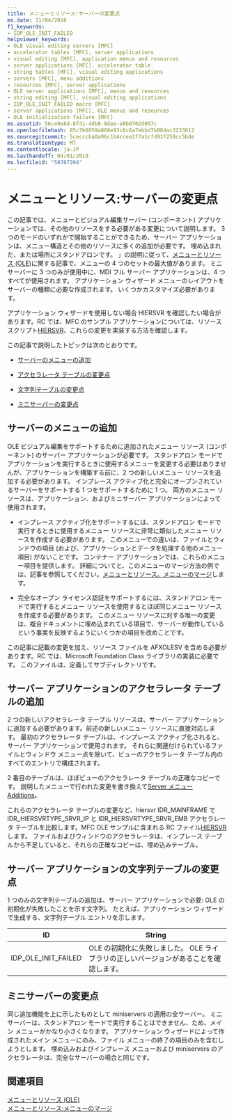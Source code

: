 ```yaml
---
title: メニューとリソース:サーバーの変更点
ms.date: 11/04/2016
f1_keywords:
- IDP_OLE_INIT_FAILED
helpviewer_keywords:
- OLE visual editing servers [MFC]
- accelerator tables [MFC], server applications
- visual editing [MFC], application menus and resources
- server applications [MFC], accelerator table
- string tables [MFC], visual editing applications
- servers [MFC], menu additions
- resources [MFC], server applications
- OLE server applications [MFC], menus and resources
- string editing [MFC], visual editing applications
- IDP_OLE_INIT_FAILED macro [MFC]
- server applications [MFC], OLE menus and resources
- OLE initialization failure [MFC]
ms.assetid: 56ce9e8d-8f41-4db8-8dee-e8b0702d057c
ms.openlocfilehash: 85c7b6059a868e93c6c6a7ebbd7b08dac3233612
ms.sourcegitcommit: 5cecccba0a96c1b4ccea1f7a1cfd91f259cc5bde
ms.translationtype: MT
ms.contentlocale: ja-JP
ms.lasthandoff: 04/01/2019
ms.locfileid: "58767204"
---
```

# <a name="menus-and-resources-server-additions"></a>メニューとリソース:サーバーの変更点

この記事では、メニューとビジュアル編集サーバー (コンポーネント) アプリケーションでは、その他のリソースをする必要がある変更について説明します。 3 つのモードのいずれかで開始することができるため、サーバー アプリケーションは、メニュー構造とその他のリソースに多くの追加が必要です。 埋め込まれた、または場所にスタンドアロンです。 」の説明に従って、[メニューとリソース (OLE)](../mfc/menus-and-resources-ole.md)に関する記事で、メニューの 4 つのセットの最大値があります。 ミニサーバーに 3 つのみが使用中に、MDI フル サーバー アプリケーションは、4 つすべてが使用されます。 アプリケーション ウィザード メニューのレイアウトをサーバーの種類に必要な作成されます。 いくつかカスタマイズ必要があります。

アプリケーション ウィザードを使用しない場合 HIERSVR を確認したい場合があります。RC では、MFC のサンプル アプリケーションについては、リソース スクリプト[HIERSVR](../overview/visual-cpp-samples.md)、これらの変更を実装する方法を確認します。

この記事で説明したトピックは次のとおりです。

- [サーバーのメニューの追加](#_core_server_menu_additions)

- [アクセラレータ テーブルの変更点](#_core_server_application_accelerator_table_additions)

- [文字列テーブルの変更点](../mfc/menus-and-resources-container-additions.md)

- [ミニサーバーの変更点](#_core_mini.2d.server_additions)

##  <a name="_core_server_menu_additions"></a> サーバーのメニューの追加

OLE ビジュアル編集をサポートするために追加されたメニュー リソース (コンポーネント) のサーバー アプリケーションが必要です。 スタンドアロン モードでアプリケーションを実行するときに使用するメニューを変更する必要はありませんが、アプリケーションを構築する前に、2 つの新しいメニュー リソースを追加する必要があります。 インプレース アクティブ化と完全にオープンされているサーバーをサポートする 1 つをサポートするために 1 つ。 両方のメニュー リソースは、アプリケーション、およびミニサーバー アプリケーションによって使用されます。

- インプレース アクティブ化をサポートするには、スタンドアロン モードで実行するときに使用するメニュー リソースに非常に類似したメニュー リソースを作成する必要があります。 このメニューでの違いは、ファイルとウィンドウの項目 (および、アプリケーションとデータを処理する他のメニュー項目) がないことです。 コンテナー アプリケーションでは、これらのメニュー項目を提供します。 詳細についてと、このメニューのマージ方法の例では、記事を参照してください。[メニューとリソース。メニューのマージ](../mfc/menus-and-resources-menu-merging.md)します。

- 完全なオープン ライセンス認証をサポートするには、スタンドアロン モードで実行するとメニュー リソースを使用するとほぼ同じメニュー リソースを作成する必要があります。 このメニュー リソースに対する唯一の変更は、複合ドキュメントに埋め込まれている項目で、サーバーが動作しているという事実を反映するようにいくつかの項目を改めことです。

この記事に記載の変更を加え、リソース ファイルを AFXOLESV を含める必要があります。RC では、Microsoft Foundation Class ライブラリの実装に必要です。 このファイルは、定義してサブディレクトリです。

##  <a name="_core_server_application_accelerator_table_additions"></a> サーバー アプリケーションのアクセラレータ テーブルの追加

2 つの新しいアクセラレータ テーブル リソースは、サーバー アプリケーションに追加する必要があります。前述の新しいメニュー リソースに直接対応します。 最初のアクセラレータ テーブルは、インプレース アクティブ化されると、サーバー アプリケーションで使用されます。 それらに関連付けられているファイルとウィンドウ メニュー点を除いて、ビューのアクセラレータ テーブル内のすべてのエントリで構成されます。

2 番目のテーブルは、ほぼビューのアクセラレータ テーブルの正確なコピーです。 説明したメニューで行われた変更を書き換えて[Server メニュー Additions](#_core_server_menu_additions)。

これらのアクセラレータ テーブルの変更など、hiersvr IDR_MAINFRAME で IDR_HIERSVRTYPE_SRVR_IP と IDR_HIERSVRTYPE_SRVR_EMB アクセラレータ テーブルを比較します。MFC OLE サンプルに含まれる RC ファイル[HIERSVR](../overview/visual-cpp-samples.md)します。 ファイルおよびウィンドウのアクセラレータは、インプレース テーブルから不足していると、それらの正確なコピーは、埋め込みテーブル。

##  <a name="_core_string_table_additions_for_server_applications"></a> サーバー アプリケーションの文字列テーブルの変更点

1 つのみの文字列テーブルの追加は、サーバー アプリケーションで必要: OLE の初期化が失敗したことを示す文字列。 たとえば、アプリケーション ウィザードで生成する、文字列テーブル エントリを示します。

|ID|String|
|--------|------------|
|IDP_OLE_INIT_FAILED|OLE の初期化に失敗しました。 OLE ライブラリの正しいバージョンがあることを確認します。|

##  <a name="_core_mini.2d.server_additions"></a> ミニサーバーの変更点

同じ追加機能を上に示したものとして miniservers の適用の全サーバー。 ミニサーバーは、スタンドアロン モードで実行することはできません、ため、メイン メニューがかなり小さくなります。 アプリケーション ウィザードによって作成されたメイン メニューにのみ、ファイル メニューの終了の項目のみを含むしようとします。 埋め込みおよびインプレース メニューおよび miniservers のアクセラレータは、完全なサーバーの場合と同じです。

## <a name="see-also"></a>関連項目

[メニューとリソース (OLE)](../mfc/menus-and-resources-ole.md)<br/>
[メニューとリソース:メニューのマージ](../mfc/menus-and-resources-menu-merging.md)

